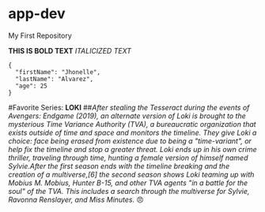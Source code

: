 # app-dev
My First Repository

**THIS IS BOLD TEXT**
*ITALICIZED TEXT*
```
{
  "firstName": "Jhonelle",
  "lastName": "Alvarez",
  "age": 25
}
```
#Favorite Series: **LOKI**
##*After stealing the Tesseract during the events of Avengers: Endgame (2019), an alternate version of Loki is brought to the mysterious Time Variance Authority (TVA), a bureaucratic organization that exists outside of time and space and monitors the timeline. They give Loki a choice: face being erased from existence due to being a "time-variant", or help fix the timeline and stop a greater threat. Loki ends up in his own crime thriller, traveling through time, hunting a female version of himself named Sylvie.After the first season ends with the timeline breaking and the creation of a multiverse,[6] the second season shows Loki teaming up with Mobius M. Mobius, Hunter B-15, and other TVA agents "in a battle for the soul" of the TVA. This includes a search through the multiverse for Sylvie, Ravonna Renslayer, and Miss Minutes.* 😠

